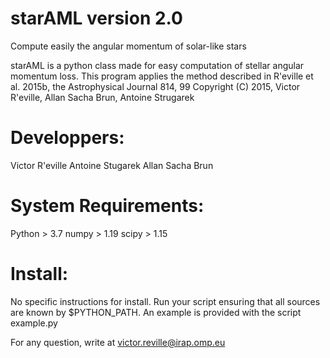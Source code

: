 # starAML version 2.0

Compute easily the angular momentum of solar-like stars

starAML is a python class made for easy computation of stellar angular momentum loss.
This program applies the method described in R\'eville et al. 2015b, the Astrophysical Journal 814, 99
Copyright (C) 2015, Victor R\'eville, Allan Sacha Brun, Antoine Strugarek

# Developpers:

Victor R\'eville 
Antoine Stugarek
Allan Sacha Brun

# System Requirements:

Python > 3.7
numpy > 1.19
scipy > 1.15

# Install:

No specific instructions for install. 
Run your script ensuring that all sources are known by $PYTHON_PATH.
An example is provided with the script example.py

For any question, write at victor.reville@irap.omp.eu

